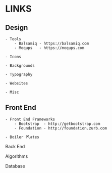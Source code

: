 # LINKS

Design
-------
    - Tools
        - Balsamiq - https://balsamiq.com
        - Moqups   - https://moqups.com

    - Icons

    - Backgrounds

    - Typography

    - Websites

    - Misc

Front End
----------

    - Front End Frameworks
        - Bootstrap  - http://getbootstrap.com
        - Foundation - http://foundation.zurb.com

    - Boiler Plates





Back End

Algorithms

Database
